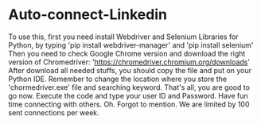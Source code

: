 # Auto-connect-Linkedin
To use this, first you need install Webdriver and Selenium Libraries for Python, by typing 'pip install webdriver-manager' and 'pip install selenium'
Then you need to check Google Chrome version and download the right version of Chromedriver: 'https://chromedriver.chromium.org/downloads'
After download all needed stuffs, you should copy the file and put on your Python IDE. 
Remember to change the location where you store the 'chormedriver.exe' file and searching keyword. 
That's all, you are good to go now. Execute the code and type your user ID and Password.
Have fun time connecting with others. 
Oh. Forgot to mention. We are limited by 100 sent connections per week. 
